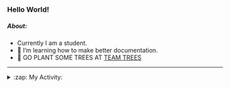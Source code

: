 ### Hello World!

##### About:
- Currently I am a student.
- 🌱 I’m learning how to make better documentation.
- 🌱 GO PLANT SOME TREES AT [TEAM TREES](https://teamtrees.org/)

---
<details>
  <summary>:zap: My Activity:</summary>
  
<!--START_SECTION:waka-->
![Code Time](http://img.shields.io/badge/Code%20Time-1%2C161%20hrs%208%20mins-blue)

**I'm a Night 🦉** 

```text
🌞 Morning                1795 commits        ██░░░░░░░░░░░░░░░░░░░░░░░   09.94 % 
🌆 Daytime                6207 commits        █████████░░░░░░░░░░░░░░░░   34.36 % 
🌃 Evening                5154 commits        ███████░░░░░░░░░░░░░░░░░░   28.53 % 
🌙 Night                  4911 commits        ███████░░░░░░░░░░░░░░░░░░   27.18 % 
```
📅 **I'm Most Productive on Wednesday** 

```text
Monday                   2580 commits        ████░░░░░░░░░░░░░░░░░░░░░   14.28 % 
Tuesday                  2452 commits        ███░░░░░░░░░░░░░░░░░░░░░░   13.57 % 
Wednesday                4213 commits        ██████░░░░░░░░░░░░░░░░░░░   23.32 % 
Thursday                 2301 commits        ███░░░░░░░░░░░░░░░░░░░░░░   12.74 % 
Friday                   1868 commits        ███░░░░░░░░░░░░░░░░░░░░░░   10.34 % 
Saturday                 1585 commits        ██░░░░░░░░░░░░░░░░░░░░░░░   08.77 % 
Sunday                   3068 commits        ████░░░░░░░░░░░░░░░░░░░░░   16.98 % 
```


📊 **This Week I Spent My Time On** 

```text
🔥 Editors: 
IntelliJ                 2 hrs 35 mins       █████████████████████████   100.00 % 

🐱‍💻 Projects: 
intro                    2 hrs 35 mins       █████████████████████████   100.00 % 
```


 Last Updated on 17/08/2023 20:09:48 UTC
<!--END_SECTION:waka-->
</details>
